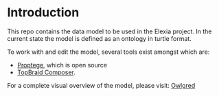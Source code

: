 # Introduction

This repo contains the data model to be used in the Elexia project. In the current state the model is defined as an ontology in turtle format.

To work with and edit the model, several tools exist amongst which are:

- [Proptege](https://protege.stanford.edu/), which is open source
- [TopBraid Composer](https://archive.topquadrant.com/products/topbraid-composer/).

For a complete visual overview of the model, please visit: [Owlgred](http://owlgred.lumii.lv/online_visualization/xqa0)
